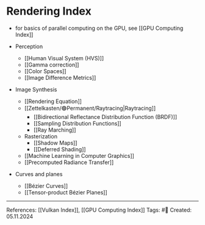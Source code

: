 # Rendering Index

- for basics of parallel computing on the GPU, see [[GPU Computing Index]]

- Perception
	- [[Human Visual System (HVS)]]
	- [[Gamma correction]]
	- [[Color Spaces]]
	- [[Image Difference Metrics]]
- Image Synthesis
	- [[Rendering Equation]]
	- [[Zettelkasten/🟢Permanent/Raytracing|Raytracing]]
		- [[Bidirectional Reflectance Distribution Function (BRDF)]]
		- [[Sampling Distribution Functions]]
		- [[Ray Marching]]
	- Rasterization
		- [[Shadow Maps]]
		- [[Deferred Shading]]
	- [[Machine Learning in Computer Graphics]]
	- [[Precomputed Radiance Transfer]]
- Curves and planes
	- [[Bézier Curves]]
	- [[Tensor-product Bézier Planes]]

---

References: [[Vulkan Index]], [[GPU Computing Index]]
Tags: #📑
Created: 05.11.2024